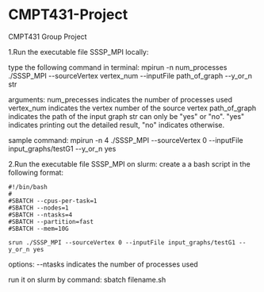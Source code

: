 # CMPT431-Project
CMPT431 Group Project

1.Run the executable file SSSP_MPI locally:

type the following command in terminal:
mpirun -n num_processes ./SSSP_MPI --sourceVertex vertex_num --inputFile path_of_graph --y_or_n str   

arguments:
num_precesses indicates the number of processes used   
vertex_num indicates the vertex number of the source vertex
path_of_graph indicates the path of the input graph
str can only be "yes" or "no". "yes" indicates printing out the detailed result, "no" indicates otherwise.

sample command:
mpirun -n 4 ./SSSP_MPI --sourceVertex 0 --inputFile input_graphs/testG1 --y_or_n yes

2.Run the executable file SSSP_MPI on slurm:
create a a bash script  in the following format:

```shell
#!/bin/bash
#
#SBATCH --cpus-per-task=1
#SBATCH --nodes=1
#SBATCH --ntasks=4
#SBATCH --partition=fast
#SBATCH --mem=10G

srun ./SSSP_MPI --sourceVertex 0 --inputFile input_graphs/testG1 --y_or_n yes
```

options:
--ntasks indicates the number of processes used

run it on slurm by command: sbatch filename.sh
